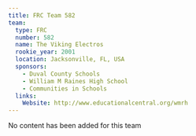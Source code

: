 ```yaml
---
title: FRC Team 582
team:
  type: FRC
  number: 582
  name: The Viking Electros
  rookie_year: 2001
  location: Jacksonville, FL, USA
  sponsors:
    - Duval County Schools
    - William M Raines High School
    - Communities in Schools
  links:
    Website: http://www.educationalcentral.org/wmrh
---
```

No content has been added for this team
